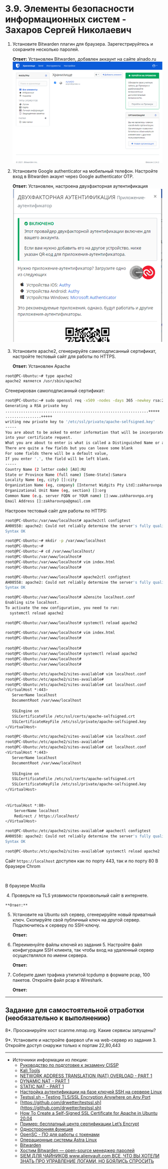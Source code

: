 # 3.9. Элементы безопасности информационных систем - Захаров Сергей Николаевич

1. Установите Bitwarden плагин для браузера. Зарегестрируйтесь и сохраните несколько паролей.
    
    **Ответ:**
       Установлен Bitwarden, добавлен аккаунт на сайте alnado.ru
       ![Bitwarden](/03-sysadmin-09-security/img/Bitwarden.png)
2. Установите Google authenticator на мобильный телефон. Настройте вход в Bitwarden акаунт через Google authenticator OTP.
    
    **Ответ:**
    Установлен, настроена двухфакторная аутентификация
    ![google-authentucator](/03-sysadmin-09-security/img/google-authenticator.png)
    
3. Установите apache2, сгенерируйте самоподписанный сертификат, настройте тестовый сайт для работы по HTTPS.
    
    **Ответ:**
Установлен Apache    
```sh
root@PC-Ubuntu:~# type apache2
apache2 является /usr/sbin/apache2
```
Сгенерирован самоподписанный сертификат:
```sh
root@PC-Ubuntu:~# sudo openssl req -x509 -nodes -days 365 -newkey rsa:2048 -keyout /etc/ssl/private/apache-selfsigned.key -out /etc/ssl/certs/apache-selfsigned.crt
Generating a RSA private key
................................................................+++++
................+++++
writing new private key to '/etc/ssl/private/apache-selfsigned.key'
-----
You are about to be asked to enter information that will be incorporated
into your certificate request.
What you are about to enter is what is called a Distinguished Name or a DN.
There are quite a few fields but you can leave some blank
For some fields there will be a default value,
If you enter '.', the field will be left blank.
-----
Country Name (2 letter code) [AU]:RU
State or Province Name (full name) [Some-State]:Samara
Locality Name (eg, city) []:city
Organization Name (eg, company) [Internet Widgits Pty Ltd]:zakharovnpa
Organizational Unit Name (eg, section) []:org
Common Name (e.g. server FQDN or YOUR name) []:www.zakharovnpa.org
Email Address []:zakharovnpa@gmail.com

```
Настроен тестовый сайт для работы по HTTPS:
```sh
root@PC-Ubuntu:/var/www/localhost# apache2ctl configtest
AH00558: apache2: Could not reliably determine the server's fully qualified domain name, using 127.0.1.1. Set the 'ServerName' directive globally to suppress this message
Syntax OK

```
```sh
root@PC-Ubuntu:~# mkdir -p /var/www/localhost
root@PC-Ubuntu:~# 
root@PC-Ubuntu:~# cd /var/www/localhost/
root@PC-Ubuntu:/var/www/localhost# 
root@PC-Ubuntu:/var/www/localhost# vim index.html
root@PC-Ubuntu:/var/www/localhost# 
```
```sh
root@PC-Ubuntu:/var/www/localhost# apache2ctl configtest
AH00558: apache2: Could not reliably determine the server's fully qualified domain name, using 127.0.1.1. Set the 'ServerName' directive globally to suppress this message
Syntax OK
```
```sh
root@PC-Ubuntu:/var/www/localhost# a2ensite localhost.conf
Enabling site localhost.
To activate the new configuration, you need to run:
  systemctl reload apache2
```
```sh
root@PC-Ubuntu:/var/www/localhost# systemctl reload apache2
```
```sh
root@PC-Ubuntu:/var/www/localhost# vim index.html
root@PC-Ubuntu:/var/www/localhost# 

root@PC-Ubuntu:/var/www/localhost# 
root@PC-Ubuntu:/var/www/localhost# systemctl reload apache2
root@PC-Ubuntu:/var/www/localhost# 
root@PC-Ubuntu:/var/www/localhost# 

```
```sh
root@PC-Ubuntu:/etc/apache2/sites-available# vim localhost.conf
root@PC-Ubuntu:/etc/apache2/sites-available# 
root@PC-Ubuntu:/etc/apache2/sites-available# cat localhost.conf 
<VirtualHost *:443>
   ServerName localhost
   DocumentRoot /var/www/localhost

   SSLEngine on
   SSLCertificateFile /etc/ssl/certs/apache-selfsigned.crt
   SSLCertificateKeyFile /etc/ssl/private/apache-selfsigned.key
</VirtualHost>
```
```sh
root@PC-Ubuntu:/etc/apache2/sites-available# vim localhost.conf
root@PC-Ubuntu:/etc/apache2/sites-available# 
root@PC-Ubuntu:/etc/apache2/sites-available# cat localhost.conf 
<VirtualHost *:443>
   ServerName localhost
   DocumentRoot /var/www/localhost

   SSLEngine on
   SSLCertificateFile /etc/ssl/certs/apache-selfsigned.crt
   SSLCertificateKeyFile /etc/ssl/private/apache-selfsigned.key
</VirtualHost>


<VirtualHost *:80>
    ServerName localhost
    Redirect / https://localhost/
</VirtualHost>
```
```sh
root@PC-Ubuntu:/etc/apache2/sites-available# apachectl configtest
AH00558: apache2: Could not reliably determine the server's fully qualified domain name, using 127.0.1.1. Set the 'ServerName' directive globally to suppress this message
Syntax OK
```
```sh
root@PC-Ubuntu:/etc/apache2/sites-available# systemctl reload apache2
```
Сайт ` https://localhost ` доступен как по порту 443, так и по порту 80
В браузере Chrom

![]()

В браузере Mozilla

![]()
4. Проверьте на TLS уязвимости произвольный сайт в интернете.
    
    **Ответ:**
    
5. Установите на Ubuntu ssh сервер, сгенерируйте новый приватный ключ. Скопируйте свой публичный ключ на другой сервер. Подключитесь к серверу по SSH-ключу.
     
    **Ответ:**
    
6. Переименуйте файлы ключей из задания 5. Настройте файл конфигурации SSH клиента, так чтобы вход на удаленный сервер осуществлялся по имени сервера.
    
    **Ответ:**
    
7. Соберите дамп трафика утилитой tcpdump в формате pcap, 100 пакетов. Откройте файл pcap в Wireshark.
    
    **Ответ:**
    
 ---
## Задание для самостоятельной отработки (необязательно к выполнению)

8*. Просканируйте хост scanme.nmap.org. Какие сервисы запущены?

9*. Установите и настройте фаервол ufw на web-сервер из задания 3. Откройте доступ снаружи только к портам 22,80,443


 ---

* Источники информации из лекции:
  - [Руководство по подготовке к экзамену CISSP](https://dorlov.blogspot.com/2011/05/issp-cissp-all-in-one-exam-guide.html)
  - [Kali Tools](https://www.kali.org/tools/)
  - [NETWORK ADDRESS TRANSLATION (NAT) OVERLOAD - PART 1](https://www.firewall.cx/networking-topics/network-address-translation-nat/233-nat-overload-part-1.html)
  - [DYNAMIC NAT - PART 1](https://www.firewall.cx/networking-topics/network-address-translation-nat/231-nat-dynamic-part-1.html)
  - [STATIC NAT - PART 1](https://www.firewall.cx/networking-topics/network-address-translation-nat/229-nat-static-part-1.html)
  - [Настройка аутентификации на базе ключей SSH на сервере Linux](https://www.digitalocean.com/community/tutorials/how-to-configure-ssh-key-based-authentication-on-a-linux-server-ru)
  - [Testssl.sh – Testing TLS/SSL Encryption Anywhere on Any Port](https://www.tecmint.com/testssl-sh-test-tls-ssl-encryption-in-linux-commandline/)
  - [https://github.com/drwetter/testssl.sh](https://github.com/drwetter/testssl.sh)
  - [How To Create a Self-Signed SSL Certificate for Apache in Ubuntu 20.04](https://www.digitalocean.com/community/tutorials/how-to-create-a-self-signed-ssl-certificate-for-apache-in-ubuntu-20-04)
  - [Пример: бесплатный центр сертификации Let’s Encrypt](https://letsencrypt.org/ru/certificates/)
  - [Односторонняя функция](https://ru.wikipedia.org/wiki/%D0%9E%D0%B4%D0%BD%D0%BE%D1%81%D1%82%D0%BE%D1%80%D0%BE%D0%BD%D0%BD%D1%8F%D1%8F_%D1%84%D1%83%D0%BD%D0%BA%D1%86%D0%B8%D1%8F)
  - [OpenSC - ПО для работы с токенами](https://wiki.astralinux.ru/pages/viewpage.action?pageId=35028997)
  - [Операционные системы Astra Linux](https://wiki.astralinux.ru/pages/viewpage.action?pageId=327739)
  - [Bitwarden](https://github.com/bitwarden/server)
  - [Хостим Bitwarden — open-source менеджер паролей](https://habr.com/ru/company/vdsina/blog/540574/)
  - [SIEM ДЛЯ ЧАЙНИКОВ www.alienvault.com ВСЕ, ЧТО ВЫ ХОТЕЛИ ЗНАТЬ ПРО УПРАВЛЕНИЕ ЛОГАМИ, НО БОЯЛИСЬ СПРОСИТЬ](https://bakotech.ua/uploads/ckeditor/files/SIEM-for-Beginners-RU.PDF)
